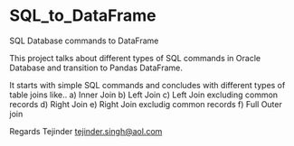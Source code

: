 # SQL_to_DataFrame
SQL Database commands to DataFrame


This project talks about different types of SQL commands in Oracle Database and transition to Pandas DataFrame.

It starts with simple SQL commands and concludes with different types of table joins like..
  a) Inner Join
  b) Left Join
  c) Left Join excluding common records
  d) Right Join
  e) Right Join excludig common records
  f) Full Outer join
  
  
Regards
Tejinder 
tejinder.singh@aol.com

